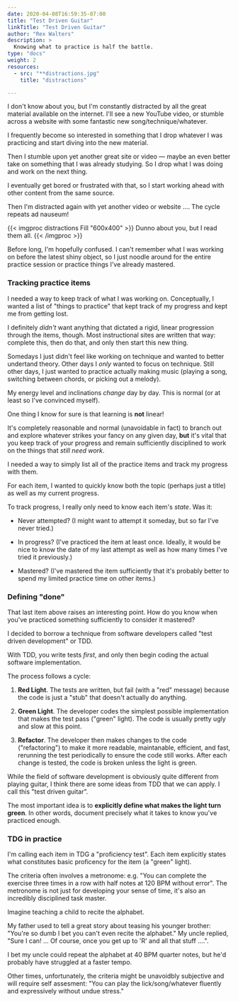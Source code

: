 ```yaml
---
date: 2020-04-08T16:59:35-07:00
title: "Test Driven Guitar"
linkTitle: "Test Driven Guitar"
author: "Rex Walters"
description: >
  Knowing what to practice is half the battle.
type: "docs"
weight: 2
resources:
  - src: "**distractions.jpg"
    title: "distractions"

---
```


I don't know about you, but I'm constantly distracted by all the great material available on the internet. I'll see a new YouTube video, or stumble across a website with some fantastic new song/technique/whatever.

I frequently become so interested in something that I drop whatever I was practicing and start diving into the new material.

Then I stumble upon yet another great site or video &mdash; maybe an even better take on something that I was already studying. So I drop what I was doing and work on the next thing.

I eventually get bored or frustrated with that, so I start working ahead with other content from the same source.

Then I'm distracted again with yet another video or website .... The cycle repeats ad nauseum!

{{< imgproc distractions Fill "600x400" >}}
Dunno about you, but I read them all.
{{< /imgproc >}}

Before long, I'm hopefully confused. I can't remember what I was working on before the latest shiny object, so I just noodle around for the entire practice session or practice things I've already mastered.

### Tracking practice items

I needed a way to keep track of what I was working on. Conceptually, I wanted a list of "things to practice" that kept track of my progress and kept me from getting lost.

I definitely *didn't* want anything that dictated a rigid, linear progression through the items, though. Most instructional sites are written that way: complete this, then do that, and only then start this new thing.

Somedays I just didn't feel like working on technique and wanted to better undertand theory. Other days I *only* wanted to focus on technique. Still other days, I just wanted to practice actually making music (playing a song, switching between chords, or picking out a melody).

My energy level and inclinations *change* day by day. This is normal (or at least so I've convinced myself).

One thing I know for sure is that learning is **not** linear!

It's completely reasonable and normal (unavoidable in fact) to branch out and explore whatever strikes your fancy on any given day, **but** it's vital that you keep track of your progress and remain sufficiently disciplined to work on the things that *still need work*.

I needed a way to simply list all of the practice items and track my progress with them.

For each item, I wanted to quickly know both the topic (perhaps just a title) as well as my current progress.

To track progress, I really only need to know each item's *state*. Was it:

* Never attempted? (I might want to attempt it someday, but so far I've never tried.)

* In progress? (I've practiced the item at least once. Ideally, it would be nice to know the date of my last attempt as well as how many times I've tried it previously.)

* Mastered? (I've mastered the item sufficiently that it's probably better to spend my limited practice time on other items.)

### Defining "done"

That last item above raises an interesting point. How do you know when you've practiced something sufficiently to consider it mastered?

I decided to borrow a technique from software developers called "test driven development" or TDD.

With TDD, you write tests *first*, and only then begin coding the actual software implementation.

The process follows a cycle:

1. **Red Light**. The tests are written, but fail (with a "red" message) because the code is just a "stub" that doesn't actually do anything.

2. **Green Light**. The developer codes the simplest possible implementation that makes the test pass ("green" light). The code is usually pretty ugly and slow at this point.

3. **Refactor**. The developer then makes changes to the code ("refactoring") to make it more readable, maintanable, efficient, and fast, rerunning the test periodically to ensure the code still works. After each change is tested, the code is broken unless the light is green.

While the field of software development is obviously quite different from playing guitar, I think there are some ideas from TDD that we can apply. I call this "test driven guitar".

The most important idea is to **explicitly define what makes the light turn green**. In other words, document precisely what it takes to know you've practiced enough.

### TDG in practice

I'm calling each item in TDG a "proficiency test". Each item explicitly states what constitutes basic proficency for the item (a "green" light).

The criteria often involves a metronome: e.g. "You can complete the exercise three times in a row with half notes at 120 BPM without error". The metronome is not just for developing your sense of time, it's also an incredibly disciplined task master.

Imagine teaching a child to recite the alphabet.

My father used to tell a great story about teasing his younger brother: "You're so dumb I bet you can't even recite the alphabet." My uncle replied, "Sure I can! ... Of course, once you get up to 'R' and all that stuff ....".

I bet my uncle could repeat the alphabet at 40 BPM quarter notes, but he'd probably have struggled at a faster tempo.

Other times, unfortunately, the criteria might be unavoidbly subjective and will require self assesment: "You can play the lick/song/whatever fluently and expressively without undue stress."
